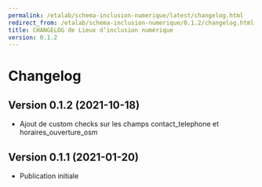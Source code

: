 ```yaml
---
permalink: /etalab/schema-inclusion-numerique/latest/changelog.html
redirect_from: /etalab/schema-inclusion-numerique/0.1.2/changelog.html
title: CHANGELOG de Lieux d’inclusion numérique
version: 0.1.2
---
```


# Changelog

## Version 0.1.2 (2021-10-18)

- Ajout de custom checks sur les champs contact_telephone et horaires_ouverture_osm


## Version 0.1.1 (2021-01-20)

- Publication initiale